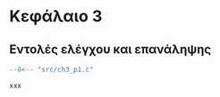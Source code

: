 # Κεφάλαιο 3

## Εντολές ελέγχου και επανάληψης


```{.c title="ch3_p1.c" linenums="1"}
--8<-- "src/ch3_p1.c"
```

```{.text}
xxx
```

<!-- ```{.c title="ch3_p2.c" linenums="1"}
--8<-- "src/ch3_p2.c"
```

```{.c title="ch3_p3.c" linenums="1"}
--8<-- "src/ch3_p4.c"
```

```{.c title="ch3_p4.c" linenums="1"}
--8<-- "src/ch3_p4.c"
```

```{.c title="ch3_p5.c" linenums="1"}
--8<-- "src/ch3_p5.c"
```

```{.c title="ch3_p6.c" linenums="1"}
--8<-- "src/ch3_p6.c"
```

```{.c title="ch3_p7.c" linenums="1"}
--8<-- "src/ch3_p7.c"
```

```{.c title="ch3_p8.c" linenums="1"}
--8<-- "src/ch3_p8.c"
```

```{.c title="ch3_p9.c" linenums="1"}
--8<-- "src/ch3_p9.c"
```

```{.c title="ch3_p10.c" linenums="1"}
--8<-- "src/ch3_p10.c"
```

```{.c title="ch3_p11.c" linenums="1"}
--8<-- "src/ch3_p11.c"
```

```{.c title="ch3_p12.c" linenums="1"}
--8<-- "src/ch3_p12.c"
```

```{.c title="ch3_p13.c" linenums="1"}
--8<-- "src/ch3_p13.c"
```

```{.c title="ch3_p14.c" linenums="1"}
--8<-- "src/ch3_p14.c"
```

```{.c title="ch3_p15.c" linenums="1"}
--8<-- "src/ch3_p15.c"
```

```{.c title="ch3_p16.c" linenums="1"}
--8<-- "src/ch3_p16.c"
```

```{.c title="ch3_p17.c" linenums="1"}
--8<-- "src/ch3_p17.c"
```

```{.c title="ch3_p18.c" linenums="1"}
--8<-- "src/ch3_p18.c"
```

##  Ασκήσεις

```{.c title="ch3_e1.c" linenums="1"}
--8<-- "src/ch3_e1.c"
```

```{.c title="ch3_e2.c" linenums="1"}
--8<-- "src/ch3_e2.c"
```

```{.c title="ch3_e3.c" linenums="1"}
--8<-- "src/ch3_e3.c"
```

```{.c title="ch3_e4.c" linenums="1"}
--8<-- "src/ch3_e4.c"
``` -->
